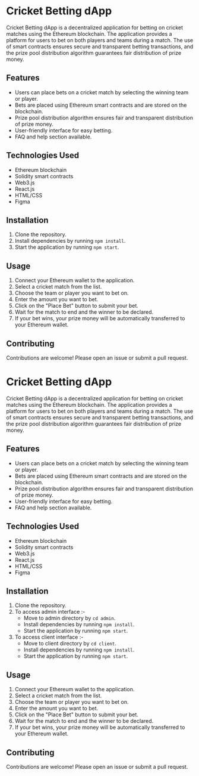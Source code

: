 # Cricket Betting dApp

Cricket Betting dApp is a decentralized application for betting on cricket matches using the Ethereum blockchain. The application provides a platform for users to bet on both players and teams during a match. The use of smart contracts ensures secure and transparent betting transactions, and the prize pool distribution algorithm guarantees fair distribution of prize money.

## Features
- Users can place bets on a cricket match by selecting the winning team or player.
- Bets are placed using Ethereum smart contracts and are stored on the blockchain.
- Prize pool distribution algorithm ensures fair and transparent distribution of prize money.
- User-friendly interface for easy betting.
- FAQ and help section available.

## Technologies Used
- Ethereum blockchain
- Solidity smart contracts
- Web3.js
- React.js
- HTML/CSS
- Figma

## Installation
1. Clone the repository.
2. Install dependencies by running `npm install`.
3. Start the application by running `npm start`.

## Usage
1. Connect your Ethereum wallet to the application.
2. Select a cricket match from the list.
3. Choose the team or player you want to bet on.
4. Enter the amount you want to bet.
5. Click on the "Place Bet" button to submit your bet.
6. Wait for the match to end and the winner to be declared.
7. If your bet wins, your prize money will be automatically transferred to your Ethereum wallet.

## Contributing
Contributions are welcome! Please open an issue or submit a pull request.
# Cricket Betting dApp

Cricket Betting dApp is a decentralized application for betting on cricket matches using the Ethereum blockchain. The application provides a platform for users to bet on both players and teams during a match. The use of smart contracts ensures secure and transparent betting transactions, and the prize pool distribution algorithm guarantees fair distribution of prize money.

## Features
- Users can place bets on a cricket match by selecting the winning team or player.
- Bets are placed using Ethereum smart contracts and are stored on the blockchain.
- Prize pool distribution algorithm ensures fair and transparent distribution of prize money.
- User-friendly interface for easy betting.
- FAQ and help section available.

## Technologies Used
- Ethereum blockchain
- Solidity smart contracts
- Web3.js
- React.js
- HTML/CSS
- Figma

## Installation
1. Clone the repository.
2. To access admin interface :-
   - Move to admin directory by `cd admin`.
   - Install dependencies by running `npm install`.
   - Start the application by running `npm start`.
3. To access client interface :-
   - Move to client directory by `cd client`.
   - Install dependencies by running `npm install`.
   - Start the application by running `npm start`.

## Usage
1. Connect your Ethereum wallet to the application.
2. Select a cricket match from the list.
3. Choose the team or player you want to bet on.
4. Enter the amount you want to bet.
5. Click on the "Place Bet" button to submit your bet.
6. Wait for the match to end and the winner to be declared.
7. If your bet wins, your prize money will be automatically transferred to your Ethereum wallet.

## Contributing
Contributions are welcome! Please open an issue or submit a pull request.
